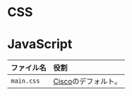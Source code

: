 # CSS

# JavaScript

|ファイル名|役割|
|:--|:--|
|`main.css`|[Cisco](https://www.cisco.com/c/m/en_us/solutions/enterprise-networks/digital-network-architecture/dna-mobility-infographic.html)のデフォルト。|

